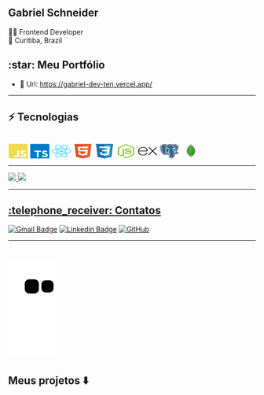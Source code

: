 ## Gabriel Schneider

👨‍💻 Frontend Developer <br>
📍  Curitiba, Brazil 

<h2> :star: Meu Portfólio </h2>

 - :link: Url: https://gabriel-dev-ten.vercel.app/

<hr>
 
## ⚡ Tecnologias
<div margin="1rem" style="display: inline_block"><br>
  <img align="center" alt="gs-Js" height="30" width="40" src="https://raw.githubusercontent.com/devicons/devicon/master/icons/javascript/javascript-plain.svg">
  <img align="center" alt="gs-Ts" height="30" width="40" src="https://raw.githubusercontent.com/devicons/devicon/master/icons/typescript/typescript-plain.svg">
  <img align="center" alt="gs-React" height="30" width="40" src="https://raw.githubusercontent.com/devicons/devicon/master/icons/react/react-original.svg">
  <img align="center" alt="gs-HTML" height="30" width="40" src="https://raw.githubusercontent.com/devicons/devicon/master/icons/html5/html5-original.svg">
  <img align="center" alt="gs-CSS" height="30" width="40" src="https://raw.githubusercontent.com/devicons/devicon/master/icons/css3/css3-original.svg">
  <img align="center" alt="gs-Node" height="30" width="40" src="https://raw.githubusercontent.com/devicons/devicon/master/icons/nodejs/nodejs-original.svg">
  <img align="center" alt="gs-Node" height="30" width="40" src="https://raw.githubusercontent.com/devicons/devicon/master/icons/express/express-original.svg">
  <img align="center" alt="gs-Node" height="30" width="40" src="https://raw.githubusercontent.com/devicons/devicon/master/icons/postgresql/postgresql-original.svg">
  <img align="center" alt="gs-Node" height="30" width="40" src="https://raw.githubusercontent.com/devicons/devicon/master/icons/mongodb/mongodb-original.svg">
</div>
<hr>
<div>
  <a href="https://github.com/dejazz">
  <img height="160em" src="https://github-readme-stats.vercel.app/api?username=dejazz&show_icons=true&theme=highcontrast&include_all_commits=true&count_private=true"/>
  <img height="160em" src="https://github-readme-stats.vercel.app/api/top-langs/?username=dejazz&layout=compact&langs_count=7&theme=highcontrast"/>
</div>

<hr>

<h2> :telephone_receiver: Contatos </h2>

[![Gmail Badge](https://img.shields.io/badge/-gabrielmunizsch@gmail.com-c14438?style=flat-square&logo=Gmail&logoColor=white&link=mailto:gabrielmunizsch@gmail.com)](mailto:gabrielmunizsch@gmail.com)
[![Linkedin Badge](https://img.shields.io/badge/-dejazz-blue?style=flat-square&logo=Linkedin&logoColor=white&link=https://www.linkedin.com/in/gabriel-muniz-schneider/)](https://www.linkedin.com/in/gabriel-muniz-schneider/)
[![GitHub](https://img.shields.io/badge/-GitHub-181717?style=flat-square&logo=github&logoColor=white&link=https://github.com/dejazz)](https://github.com/dejazz)
<hr>
<br>
 
![Snake animation](https://github.com/Rich-Dacan/Rich-Dacan/blob/output/github-contribution-grid-snake.svg)
 <br>
<h2> Meus projetos ⬇️ </h2>
<!--
**dejazz/dejazz** is a ✨ _special_ ✨ repository because its `README.md` (this file) appears on your GitHub profile.

Here are some ideas to get you started:

- 🔭 I’m currently working on ...

- 👯 I’m looking to collaborate on ...
- 🤔 I’m looking for help with ...
- 💬 Ask me about ...
- 📫 How to reach me: ...
- 😄 Pronouns: ...
- ⚡ Fun fact: ...
-->
